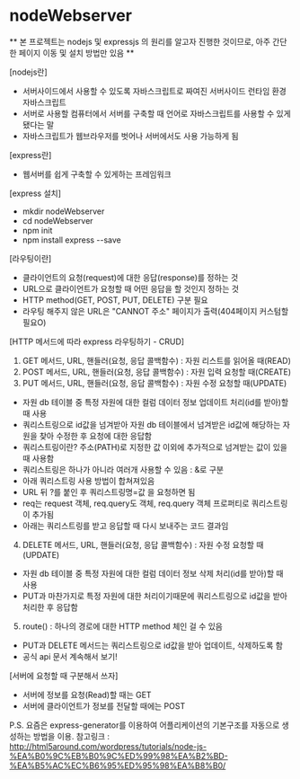 # nodeWebserver

** 본 프로젝트는 nodejs 및 expressjs 의 원리를 알고자 진행한 것이므로, 아주 간단한 페이지 이동 및 설치 방법만 있음 **

[nodejs란]
- 서버사이드에서 사용할 수 있도록 자바스크립트로 짜여진 서버사이드 런타임 환경 자바스크립트
- 서버로 사용할 컴퓨터에서 서버를 구축할 때 언어로 자바스크립트를 사용할 수 있게 됐다는 말
- 자바스크립트가 웹브라우저를 벗어나 서버에서도 사용 가능하게 됨

[express란]
- 웹서버를 쉽게 구축할 수 있게하는 프레임워크

[express 설치]
- mkdir nodeWebserver 
- cd nodeWebserver
- npm init
- npm install express --save

[라우팅이란]
- 클라이언트의 요청(request)에 대한 응답(response)를 정하는 것
- URL으로 클라이언트가 요청할 때 어떤 응답을 할 것인지 정하는 것
- HTTP method(GET, POST, PUT, DELETE) 구분 필요
- 라우팅 해주지 않은 URL은 "CANNOT 주소" 페이지가 출력(404페이지 커스텀할 필요O)

[HTTP 메서드에 따라 express 라우팅하기 - CRUD]
1) GET 메서드, URL, 핸들러(요청, 응답 콜백함수) : 자원 리스트를 읽어올 때(READ)
2) POST 메서드, URL, 핸들러(요청, 응답 콜백함수) : 자원 입력 요청할 때(CREATE)
3) PUT 메서드, URL, 핸들러(요청, 응답 콜백함수) : 자원 수정 요청할 때(UPDATE)
- 자원 db 테이블 중 특정 자원에 대한 컬럼 데이터 정보 업데이트 처리(id를 받아)할 때 사용
- 쿼리스트링으로 id값을 넘겨받아 자원 db 테이블에서 넘겨받은 id값에 해당하는 자원을 찾아 수정한 후 요청에 대한 응답함
- 쿼리스트링이란? 주소(PATH)로 지정한 값 이외에 추가적으로 넘겨받는 값이 있을 때 사용함
- 쿼리스트링은 하나가 아니라 여러개 사용할 수 있음 : &로 구분 
- 아래 쿼리스트링 사용 방법이 합쳐져있음
- URL 뒤 ?를 붙인 후 쿼리스트링명=값 을 요청하면 됨
- req는 request 객체, req.query도 객체, req.query 객체 프로퍼티로 쿼리스트링이 추가됨
- 아래는 쿼리스트링를 받고 응답할 때 다시 보내주는 코드 결과임
4) DELETE 메서드, URL, 핸들러(요청, 응답 콜백함수) : 자원 수정 요청할 때(UPDATE)
- 자원 db 테이블 중 특정 자원에 대한 컬럼 데이터 정보 삭제 처리(id를 받아)할 때 사용
- PUT과 마찬가지로 특정 자원에 대한 처리이기때문에 쿼리스트링으로 id값을 받아 처리한 후 응답함
5) route() : 하나의 경로에 대한 HTTP method 체인 걸 수 있음
- PUT과 DELETE 메서드는 쿼리스트링으로 id값을 받아 업데이트, 삭제하도록 함
- 공식 api 문서 계속해서 보기!

[서버에 요청할 때 구분해서 쓰자]
- 서버에 정보를 요청(Read)할 때는 GET
- 서버에 클라이언트가 정보를 전달할 때에는 POST

P.S. 요즘은 express-generator를 이용하여 어플리케이션의 기본구조를 자동으로 생성하는 방법을 이용.
     참고링크 : http://html5around.com/wordpress/tutorials/node-js-%EA%B0%9C%EB%B0%9C%ED%99%98%EA%B2%BD-%EA%B5%AC%EC%B6%95%ED%95%98%EA%B8%B0/
